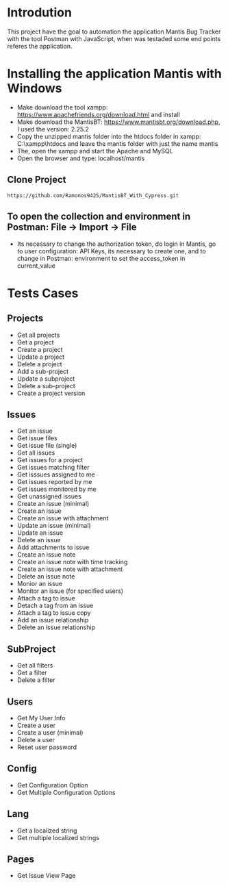 # Introdution
This project have the goal to automation the application Mantis Bug Tracker with the tool Postman with JavaScript, when was testaded some end points referes the application.

# Installing the application Mantis with Windows

- Make download the tool xampp: https://www.apachefriends.org/download.html and install
- Make download the MantisBT: https://www.mantisbt.org/download.php, I used the version: 2.25.2
- Copy the unzipped mantis folder into the htdocs folder in xampp: C:\xampp\htdocs and leave the mantis folder with just the name mantis
- The, open the xampp and start the Apache and MySQL
- Open the browser and type: localhost/mantis

## Clone Project
`https://github.com/Ramonos9425/MantisBT_With_Cypress.git`

## To open the collection and environment in Postman: File -> Import -> File
- Its necessary to change the authorization token, do login in Mantis, go to user configuration: API Keys, its necessary to create one, and to change in Postman: environment  to set the access_token in current_value

# Tests Cases

## Projects
- Get all projects
- Get a project
- Create a project
- Update a project
- Delete a project
- Add a sub-project
- Update a subproject
- Delete a sub-project
- Create a project version

## Issues
- Get an issue
- Get issue files
- Get issue file (single)
- Get all issues
- Get issues for a project
- Get issues matching filter
- Get isssues assigned to me
- Get issues reported by me
- Get issues monitored by me
- Get unassigned issues
- Create an issue (minimal)
- Create an issue
- Create an issue with attachment
- Update an issue (minimal)
- Update an issue
- Delete an issue
- Add attachments to issue
- Create an issue note
- Create an issue note with time tracking
- Create an issue note with attachment
- Delete an issue note
- Monior an issue
- Monitor an issue (for specified users)
- Attach a tag to issue
- Detach a tag from an issue
- Attach a tag to issue copy
- Add an issue relationship
- Delete an issue relationship

## SubProject
- Get all filters
- Get a filter
- Delete a filter

## Users
- Get My User Info
- Create a user
- Create a user (minimal)
- Delete a user
- Reset user password

## Config
- Get Configuration Option
- Get Multiple Configuration Options

## Lang
- Get a localized string
- Get multiple localized strings

## Pages
- Get Issue View Page